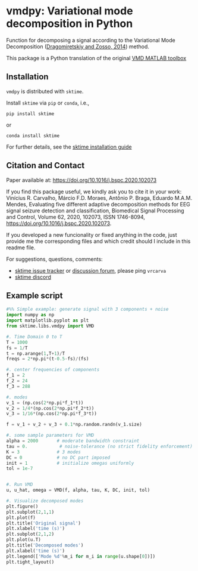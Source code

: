 # vmdpy: Variational mode decomposition in Python

Function for decomposing a signal according to the Variational Mode Decomposition
([Dragomiretskiy and Zosso, 2014](https://doi.org/10.1109/TSP.2013.2288675)) method.  

This package is a Python translation of
the original [VMD MATLAB toolbox](https://www.mathworks.com/matlabcentral/fileexchange/44765-variational-mode-decomposition)  


## Installation 

`vmdpy` is distributed with `sktime`.

Install ``sktime`` via ``pip`` or ``conda``, i.e.,

```
pip install sktime
```

or

```
conda install sktime
```

For further details, see the [sktime installation guide](https://www.sktime.net/en/stable/installation.html)


## Citation and Contact
Paper available at: https://doi.org/10.1016/j.bspc.2020.102073

If you find this package useful, we kindly ask you to cite it in your work:   
Vinícius R. Carvalho, Márcio F.D. Moraes, Antônio P. Braga, Eduardo M.A.M. Mendes,
Evaluating five different adaptive decomposition methods for EEG signal seizure detection and classification,
Biomedical Signal Processing and Control,
Volume 62,
2020,
102073,
ISSN 1746-8094,
https://doi.org/10.1016/j.bspc.2020.102073.  

If you developed a new funcionality or fixed anything in the code, just provide me the corresponding files and which credit should I include in this readme file. 

For suggestions, questions, comments:

* [sktime issue tracker](https://github.com/sktime/sktime/issues) or [discussion forum](https://github.com/sktime/sktime/discussions),
  please ping `vrcarva`
* [sktime discord](https://discord.com/invite/54ACzaFsn7)


## Example script
```python
#%% Simple example: generate signal with 3 components + noise  
import numpy as np  
import matplotlib.pyplot as plt  
from sktime.libs.vmdpy import VMD  

#. Time Domain 0 to T  
T = 1000  
fs = 1/T  
t = np.arange(1,T+1)/T  
freqs = 2*np.pi*(t-0.5-fs)/(fs)  

#. center frequencies of components  
f_1 = 2  
f_2 = 24  
f_3 = 288  

#. modes  
v_1 = (np.cos(2*np.pi*f_1*t))  
v_2 = 1/4*(np.cos(2*np.pi*f_2*t))  
v_3 = 1/16*(np.cos(2*np.pi*f_3*t))  

f = v_1 + v_2 + v_3 + 0.1*np.random.randn(v_1.size)  

#. some sample parameters for VMD  
alpha = 2000       # moderate bandwidth constraint  
tau = 0.            # noise-tolerance (no strict fidelity enforcement)  
K = 3              # 3 modes  
DC = 0             # no DC part imposed  
init = 1           # initialize omegas uniformly  
tol = 1e-7  


#. Run VMD 
u, u_hat, omega = VMD(f, alpha, tau, K, DC, init, tol)  

#. Visualize decomposed modes
plt.figure()
plt.subplot(2,1,1)
plt.plot(f)
plt.title('Original signal')
plt.xlabel('time (s)')
plt.subplot(2,1,2)
plt.plot(u.T)
plt.title('Decomposed modes')
plt.xlabel('time (s)')
plt.legend(['Mode %d'%m_i for m_i in range(u.shape[0])])
plt.tight_layout()
```
